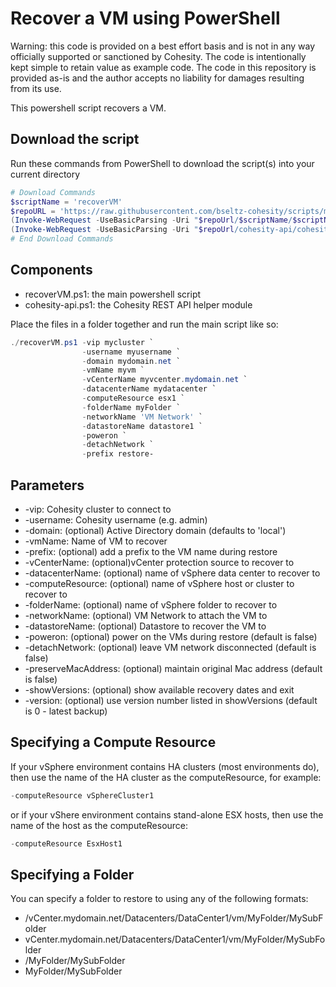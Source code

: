 # Recover a VM using PowerShell

Warning: this code is provided on a best effort basis and is not in any way officially supported or sanctioned by Cohesity. The code is intentionally kept simple to retain value as example code. The code in this repository is provided as-is and the author accepts no liability for damages resulting from its use.

This powershell script recovers a VM.

## Download the script

Run these commands from PowerShell to download the script(s) into your current directory

```powershell
# Download Commands
$scriptName = 'recoverVM'
$repoURL = 'https://raw.githubusercontent.com/bseltz-cohesity/scripts/master/powershell'
(Invoke-WebRequest -UseBasicParsing -Uri "$repoUrl/$scriptName/$scriptName.ps1").content | Out-File "$scriptName.ps1"; (Get-Content "$scriptName.ps1") | Set-Content "$scriptName.ps1"
(Invoke-WebRequest -UseBasicParsing -Uri "$repoUrl/cohesity-api/cohesity-api.ps1").content | Out-File cohesity-api.ps1; (Get-Content cohesity-api.ps1) | Set-Content cohesity-api.ps1
# End Download Commands
```

## Components

* recoverVM.ps1: the main powershell script
* cohesity-api.ps1: the Cohesity REST API helper module

Place the files in a folder together and run the main script like so:

```powershell
./recoverVM.ps1 -vip mycluster `
                -username myusername `
                -domain mydomain.net `
                -vmName myvm `
                -vCenterName myvcenter.mydomain.net `
                -datacenterName mydatacenter `
                -computeResource esx1 `
                -folderName myFolder `
                -networkName 'VM Network' `
                -datastoreName datastore1 `
                -poweron `
                -detachNetwork `
                -prefix restore-
```

## Parameters

* -vip: Cohesity cluster to connect to
* -username: Cohesity username (e.g. admin)
* -domain: (optional) Active Directory domain (defaults to 'local')
* -vmName: Name of VM to recover
* -prefix: (optional) add a prefix to the VM name during restore
* -vCenterName: (optional)vCenter protection source to recover to
* -datacenterName: (optional) name of vSphere data center to recover to
* -computeResource: (optional) name of vSphere host or cluster to recover to
* -folderName: (optional) name of vSphere folder to recover to
* -networkName: (optional) VM Network to attach the VM to
* -datastoreName: (optional) Datastore to recover the VM to
* -poweron: (optional) power on the VMs during restore (default is false)
* -detachNetwork: (optional) leave VM network disconnected (default is false)
* -preserveMacAddress: (optional) maintain original Mac address (default is false)
* -showVersions: (optional) show available recovery dates and exit
* -version: (optional) use version number listed in showVersions (default is 0 - latest backup)

## Specifying a Compute Resource

If your vSphere environment contains HA clusters (most environments do), then use the name of the HA cluster as the computeResource, for example:

```powershell
-computeResource vSphereCluster1
```

or if your vShere environment contains stand-alone ESX hosts, then use the name of the host as the computeResource:

```powershell
-computeResource EsxHost1
```

## Specifying a Folder

You can specify a folder to restore to using any of the following formats:

* /vCenter.mydomain.net/Datacenters/DataCenter1/vm/MyFolder/MySubFolder
* vCenter.mydomain.net/Datacenters/DataCenter1/vm/MyFolder/MySubFolder
* /MyFolder/MySubFolder
* MyFolder/MySubFolder

